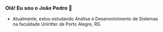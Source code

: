 ### Olá! Eu sou o João Pedro 👋

- Atualmente, estou estudando Análise e Desenvolvimento de Sistemas na faculdade Uniritter de Porto Alegre, RS.

